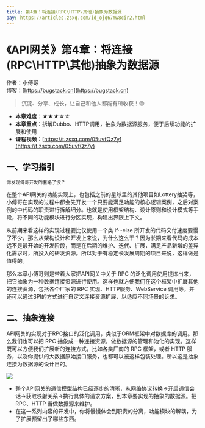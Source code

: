 ```yaml
---
title: 第4章：将连接(RPC\HTTP\其他)抽象为数据源
pay: https://articles.zsxq.com/id_ojq67mw8cir2.html
---
```


# 《API网关》第4章：将连接(RPC\HTTP\其他)抽象为数据源

作者：小傅哥
<br/>博客：[https://bugstack.cn](https://bugstack.cn)

>沉淀、分享、成长，让自己和他人都能有所收获！😄

- **本章难度**：★★★☆☆
- **本章重点**：拆解Dubbo、HTTP调用，抽象为数据源服务，便于后续功能的扩展和使用
- **课程视频**：[https://t.zsxq.com/05uvfQz7y](https://t.zsxq.com/05uvfQz7y)

## 一、学习指引

`你发现傅哥开发的套路了没？`

在整个API网关的功能实现上，也包括之前的星球里的其他项目如Lottery抽奖等，小傅哥在实现的过程中都会先开发一个只要能满足功能的核心逻辑案例，之后对案例的中代码的职责进行拆解细分。也就是使用框架结构、设计原则和设计模式等手段，将不同的功能模块进行分区实现，构建出界限上下文。

从前期来看这样的实现过程要比仅使用一个类 if···else 所开发的代码交付速度要慢了不少，那么从架构设计和开发上来说，为什么这么干？因为长期来看代码的成本远不是最开始的开发阶段，而是在后期的维护、迭代、扩展，满足产品新增的差异化需求时，所投入的研发资源。所以对于有稳定长发展周期的项目来说，这样做是值得的。

那么本章小傅哥则是带着大家把API网关中关于 RPC 的泛化调用使用提炼出来，把它抽象为一种数据连接资源进行使用。这样也就方便我们在这个框架中扩展其他的连接资源，包括各个厂家的 RPC 实现、HTTP服务、WebService 调用等，并还可以通过SPI的方式进行自定义连接资源扩展，以适应不同场景的诉求。

## 二、抽象连接

API网关的实现对于RPC接口的泛化调用，类似于ORM框架中对数据库的调用。那么我们也可以把 RPC 抽象成一种连接资源，做数据源的管理和池化的实现。这样既可以方便我们扩展新的连接方式，比如各类厂商的 RPC 框架，或者 HTTP 服务，以及你提供的大数据原始接口服务，也都可以被这样包装处理。所以这是抽象连接为数据源的设计目的。

![](https://bugstack.cn/images/article/assembly/api-gateway/api-gateway-4-01.png)

- 整个API网关的通信模型结构已经逐步的清晰，从网络协议转换->开启通信会话->获取映射关系->执行具体的请求方案，到本章要实现的抽象的数据源。把 RPC、HTTP 当做数据源来维护。
- 在这一系列内容的开发中，你将慢慢体会到职责的分离，功能模块的解耦，为了扩展预留出了哪些东西。